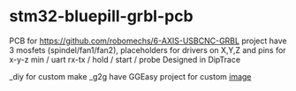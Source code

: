 # stm32-bluepill-grbl-pcb
PCB for https://github.com/robomechs/6-AXIS-USBCNC-GRBL project
have 3 mosfets (spindel/fan1/fan2), placeholders for drivers on X,Y,Z and pins for x-y-z min / uart rx-tx / hold / start / probe
Designed in DipTrace

_diy for custom make
_g2g have GGEasy project for custom
[image](https://raw.githubusercontent.com/whoim2/stm32-bluepill-grbl-pcb/main/img-diy/Screenshot_7.png)
